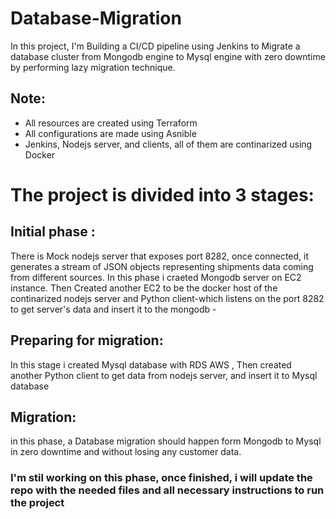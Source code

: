 # Database-Migration
 In this project, I'm Building a CI/CD pipeline using Jenkins to Migrate a database cluster from Mongodb engine to Mysql engine with zero downtime by performing lazy migration technique. 

## Note: 
- All resources are created using Terraform
- All configurations are made using Asnible 
- Jenkins, Nodejs server, and clients, all of them are continarized using Docker

# The project is divided into 3 stages:
## Initial phase : 
There is Mock nodejs server that exposes port 8282, once connected, it generates a stream of JSON objects representing shipments data coming from different sources.
In this phase i craeted Mongodb server on EC2 instance. Then Created another EC2 to be the docker host of the continarized nodejs server and Python client-which listens on the port 8282 to get
server's data and insert it to the mongodb -

## Preparing for migration:
In this stage i created Mysql database with RDS AWS , Then created another Python client to get data from nodejs server, and insert it to Mysql database

## Migration:
in this phase, a Database migration should happen form Mongodb to Mysql in zero downtime and without losing any customer data.
### I'm stil working on this phase, once finished, i will update the repo with the needed files and all necessary instructions to run the project
